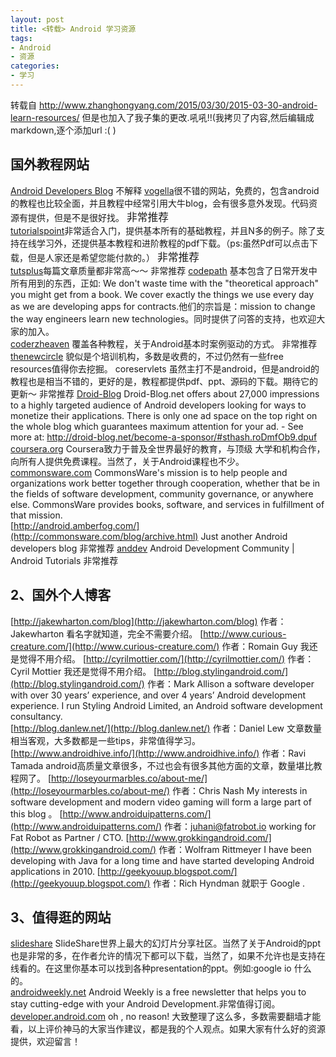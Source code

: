 ```yaml
---
layout: post
title: <转载> Android 学习资源
tags:
- Android
- 资源
categories:
- 学习
---
```


转载自 http://www.zhanghongyang.com/2015/03/30/2015-03-30-android-learn-resources/
但是也加入了我子集的更改.吼吼!!(我拷贝了内容,然后编辑成markdown,逐个添加url :( )

## 国外教程网站

[Android Developers Blog](http://android-developers.blogspot.ca/) 不解释
[vogella](http://www.vogella.com/tutorials/android.html)很不错的网站，免费的，包含android的教程也比较全面，并且教程中经常引用大牛blog，会有很多意外发现。代码资源有提供，但是不是很好找。 <big>非常推荐</big>  
[tutorialspoint](http://www.tutorialspoint.com/android/)非常适合入门，提供基本所有的基础教程，并且N多的例子。除了支持在线学习外，还提供基本教程和进阶教程的pdf下载。（ps:虽然Pdf可以点击下载，但是人家还是希望您能付款的。） <big>非常推荐</big>  
[tutsplus](http://code.tutsplus.com/categories/android-sdk)每篇文章质量都非常高～～ 非常推荐
[codepath](http://guides.codepath.com/android/Home)
基本包含了日常开发中所有用到的东西，正如: We don't waste time with the "theoretical approach" you might get from a book. We cover exactly the things we use every day as we are developing apps for contracts.他们的宗旨是：mission to change the way engineers learn new technologies。同时提供了问答的支持，也欢迎大家的加入。  
[coderzheaven](http://www.coderzheaven.com/android-tutorials/)
覆盖各种教程，关于Android基本时案例驱动的方式。 非常推荐
[thenewcircle](https://thenewcircle.com/training/android/)
貌似是个培训机构，多数是收费的，不过仍然有一些free resources值得你去挖掘。
coreservlets
虽然主打不是android，但是android的教程也是相当不错的，更好的是，教程都提供pdf、ppt、源码的下载。期待它的更新～ 非常推荐
[Droid-Blog](http://droid-blog.net/)
Droid-Blog.net offers about 27,000 impressions to a highly targeted audience of Android developers looking for ways to monetize their applications. There is only one ad space on the top right on the whole blog which guarantees maximum attention for your ad. - See more at: http://droid-blog.net/become-a-sponsor/#sthash.roDmfOb9.dpuf  
[coursera.org](https://www.coursera.org/)
Coursera致力于普及全世界最好的教育，与顶级 大学和机构合作，向所有人提供免费课程。当然了，关于Android课程也不少。
[commonsware.com](http://commonsware.com/blog/archive.html)
CommonsWare's mission is to help people and organizations work better together through cooperation, whether that be in the fields of software development, community governance, or anywhere else. CommonsWare provides books, software, and services in fulfillment of that mission.  
[http://android.amberfog.com/](http://commonsware.com/blog/archive.html)
Just another Android developers blog 非常推荐
[anddev](http://www.anddev.org/)
Android Development Community | Android Tutorials 非常推荐
## 2、国外个人博客
[http://jakewharton.com/blog](http://jakewharton.com/blog)
作者：Jakewharton
看名字就知道，完全不需要介绍。
[http://www.curious-creature.com/](http://www.curious-creature.com/)
作者：Romain Guy
我还是觉得不用介绍。
[http://cyrilmottier.com/](http://cyrilmottier.com/)
作者：Cyril Mottier
我还是觉得不用介绍。
[http://blog.stylingandroid.com/](http://blog.stylingandroid.com/)
作者：Mark Allison
a software developer with over 30 years’ experience, and over 4 years’ Android development experience. I run Styling Android Limited, an Android software development consultancy.  
[http://blog.danlew.net/](http://blog.danlew.net/)
作者：Daniel Lew
文章数量相当客观，大多数都是一些tips，非常值得学习。
[http://www.androidhive.info/](http://www.androidhive.info/)
作者：Ravi Tamada
android高质量文章很多，不过也会有很多其他方面的文章，数量堪比教程网了。
[http://loseyourmarbles.co/about-me/](http://loseyourmarbles.co/about-me/)
作者：Chris Nash
My interests in software development and modern video gaming will form a large part of this blog 。
[http://www.androiduipatterns.com/](http://www.androiduipatterns.com/)
作者：juhani@fatrobot.io
working for Fat Robot as Partner / CTO.
[http://www.grokkingandroid.com/](http://www.grokkingandroid.com/)
作者：Wolfram Rittmeyer
I have been developing with Java for a long time and have started developing Android applications in 2010.
[http://geekyouup.blogspot.com/](http://geekyouup.blogspot.com/)
作者：Rich Hyndman
就职于 Google .
## 3、值得逛的网站
[slideshare](http://www.slideshare.net/)
SlideShare世界上最大的幻灯片分享社区。当然了关于Android的ppt也是非常的多，在作者允许的情况下都可以下载，当然了，如果不允许也是支持在线看的。在这里你基本可以找到各种presentation的ppt。例如:google io 什么的。  
[androidweekly.net](http://androidweekly.net)
Android Weekly is a free newsletter that helps you to stay cutting-edge with your Android Development.非常值得订阅。
[developer.android.com](http://developer.android.com)
oh , no reason!
大致整理了这么多，多数需要翻墙才能看，以上评价神马的大家当作建议，都是我的个人观点。如果大家有什么好的资源提供，欢迎留言！